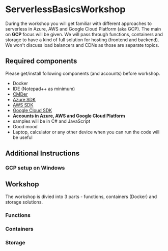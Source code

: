 # ServerlessBasicsWorkshop

During the workshop you will get familiar with different approaches to serverless in Azure, AWS and Google Cloud Platform (aka GCP). The main on **GCP** focus will be given. We will pass through functions, containers and storage to have a kind of full solution for hosting (frontend and backend). We won't discuss load balancers and CDNs as those are separate topics.

## Required components
Please get/install following components (and accounts) before workshop.

* Docker
* IDE (Notepad++ as minimum)
* [CMDer](http://cmder.net/)
* [Azure SDK](https://azure.microsoft.com/pl-pl/downloads/)
* [AWS SDK](https://aws.amazon.com/tools/)
* [Google Cloud SDK](https://cloud.google.com/sdk/)
* **Accounts in Azure, AWS and Google Cloud Platform**
* samples will be in C# and JavaScript
* Good mood
* Laptop, calculator or any other device when you can run the code will be useful

## Additional Instructions
### GCP setup on Windows


## Workshop
The workshop is divied into 3 parts - functions, containers (Docker) and storage solutions.
### Functions

### Containers

### Storage